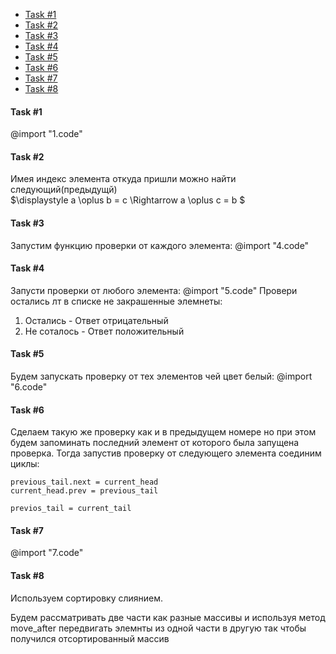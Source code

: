 <!-- @import "[TOC]" {cmd="toc" depthFrom=1 depthTo=6 orderedList=false} -->

<!-- code_chunk_output -->

- [Task #1](#task-1)
- [Task #2](#task-2)
- [Task #3](#task-3)
- [Task #4](#task-4)
- [Task #5](#task-5)
- [Task #6](#task-6)
- [Task #7](#task-7)
- [Task #8](#task-8)

<!-- /code_chunk_output -->

#### Task #1
@import "1.code"

#### Task #2
Имея индекс элемента откуда пришли можно найти следующий(предыдущй)  
$\displaystyle a \oplus b = c \Rightarrow a \oplus c = b $

#### Task #3

Запустим функцию проверки от каждого элемента:
@import "4.code"

#### Task #4

Запусти проверки от любого элемента:
@import "5.code"
Провери остались лт в списке не закрашенные элемнеты:
1. Остались - Ответ отрицательный
1. Не соталось - Ответ положительный

#### Task #5

Будем запускать проверку от тех элементов чей цвет белый:
@import "6.code"

#### Task #6

Сделаем такую же проверку как и в предыдущем номере но при этом будем запоминать последний элемент от которого была запущена проверка. Тогда запустив проверку от следующего элемента соединим циклы:
```
previous_tail.next = current_head
current_head.prev = previous_tail

previos_tail = current_tail
```

#### Task #7

@import "7.code"

#### Task #8

Используем сортировку слиянием.

Будем рассматривать две части как разные массивы и используя метод move_after передвигать элемнты из одной части в другую так чтобы получился отсортированный массив
